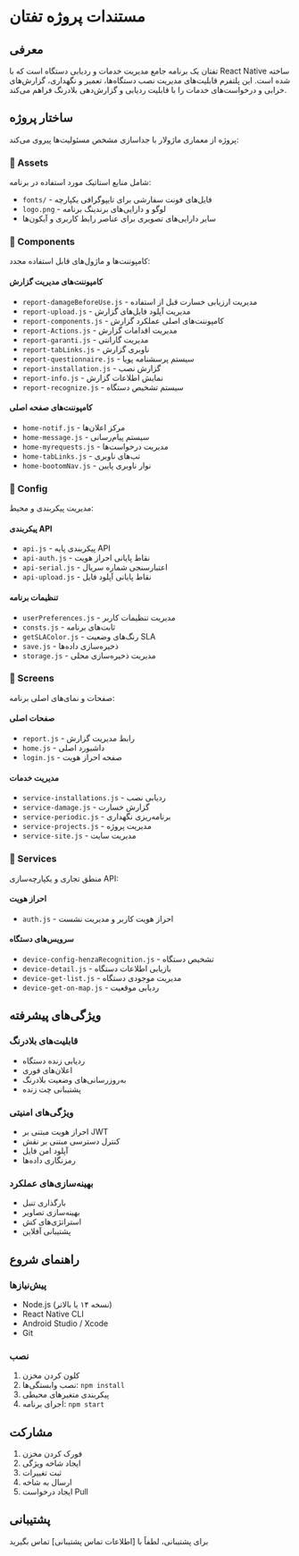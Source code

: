# مستندات پروژه تفتان

## معرفی
تفتان یک برنامه جامع مدیریت خدمات و ردیابی دستگاه است که با React Native ساخته شده است. این پلتفرم قابلیت‌های مدیریت نصب دستگاه‌ها، تعمیر و نگهداری، گزارش‌های خرابی و درخواست‌های خدمات را با قابلیت ردیابی و گزارش‌دهی بلادرنگ فراهم می‌کند.

## ساختار پروژه

پروژه از معماری ماژولار با جداسازی مشخص مسئولیت‌ها پیروی می‌کند:

### 📁 Assets
شامل منابع استاتیک مورد استفاده در برنامه:
- `fonts/` - فایل‌های فونت سفارشی برای تایپوگرافی یکپارچه
- `logo.png` - لوگو و دارایی‌های برندینگ برنامه
- سایر دارایی‌های تصویری برای عناصر رابط کاربری و آیکون‌ها

### 📁 Components
کامپوننت‌ها و ماژول‌های قابل استفاده مجدد:

#### کامپوننت‌های مدیریت گزارش
- `report-damageBeforeUse.js` - مدیریت ارزیابی خسارت قبل از استفاده
- `report-upload.js` - مدیریت آپلود فایل‌های گزارش
- `report-components.js` - کامپوننت‌های اصلی عملکرد گزارش
- `report-Actions.js` - مدیریت اقدامات گزارش
- `report-garanti.js` - مدیریت گارانتی
- `report-tabLinks.js` - ناوبری گزارش
- `report-questionnaire.js` - سیستم پرسشنامه پویا
- `report-installation.js` - گزارش نصب
- `report-info.js` - نمایش اطلاعات گزارش
- `report-recognize.js` - سیستم تشخیص دستگاه

#### کامپوننت‌های صفحه اصلی
- `home-notif.js` - مرکز اعلان‌ها
- `home-message.js` - سیستم پیام‌رسانی
- `home-myrequests.js` - مدیریت درخواست‌ها
- `home-tabLinks.js` - تب‌های ناوبری
- `home-bootomNav.js` - نوار ناوبری پایین

### 📁 Config
مدیریت پیکربندی و محیط:

#### پیکربندی API
- `api.js` - پیکربندی پایه API
- `api-auth.js` - نقاط پایانی احراز هویت
- `api-serial.js` - اعتبارسنجی شماره سریال
- `api-upload.js` - نقاط پایانی آپلود فایل

#### تنظیمات برنامه
- `userPreferences.js` - مدیریت تنظیمات کاربر
- `consts.js` - ثابت‌های برنامه
- `getSLAColor.js` - رنگ‌های وضعیت SLA
- `save.js` - ذخیره‌سازی داده‌ها
- `storage.js` - مدیریت ذخیره‌سازی محلی

### 📁 Screens
صفحات و نمای‌های اصلی برنامه:

#### صفحات اصلی
- `report.js` - رابط مدیریت گزارش
- `home.js` - داشبورد اصلی
- `login.js` - صفحه احراز هویت

#### مدیریت خدمات
- `service-installations.js` - ردیابی نصب
- `service-damage.js` - گزارش خسارت
- `service-periodic.js` - برنامه‌ریزی نگهداری
- `service-projects.js` - مدیریت پروژه
- `service-site.js` - مدیریت سایت

### 📁 Services
منطق تجاری و یکپارچه‌سازی API:

#### احراز هویت
- `auth.js` - احراز هویت کاربر و مدیریت نشست

#### سرویس‌های دستگاه
- `device-config-henzaRecognition.js` - تشخیص دستگاه
- `device-detail.js` - بازیابی اطلاعات دستگاه
- `device-get-list.js` - مدیریت موجودی دستگاه
- `device-get-on-map.js` - ردیابی موقعیت

## ویژگی‌های پیشرفته

### قابلیت‌های بلادرنگ
- ردیابی زنده دستگاه
- اعلان‌های فوری
- به‌روزرسانی‌های وضعیت بلادرنگ
- پشتیبانی چت زنده

### ویژگی‌های امنیتی
- احراز هویت مبتنی بر JWT
- کنترل دسترسی مبتنی بر نقش
- آپلود امن فایل
- رمزنگاری داده‌ها

### بهینه‌سازی‌های عملکرد
- بارگذاری تنبل
- بهینه‌سازی تصاویر
- استراتژی‌های کش
- پشتیبانی آفلاین

## راهنمای شروع

### پیش‌نیازها
- Node.js (نسخه ۱۴ یا بالاتر)
- React Native CLI
- Android Studio / Xcode
- Git

### نصب
1. کلون کردن مخزن
2. نصب وابستگی‌ها: `npm install`
3. پیکربندی متغیرهای محیطی
4. اجرای برنامه: `npm start`

## مشارکت
1. فورک کردن مخزن
2. ایجاد شاخه ویژگی
3. ثبت تغییرات
4. ارسال به شاخه
5. ایجاد درخواست Pull

## پشتیبانی
برای پشتیبانی، لطفاً با [اطلاعات تماس پشتیبانی] تماس بگیرید 
